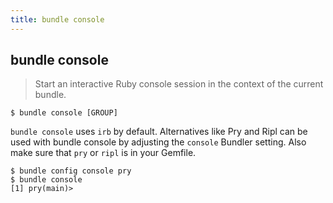 ```yaml
---
title: bundle console
---
```


## bundle console

> Start an interactive Ruby console session in the context of the current bundle.

```
$ bundle console [GROUP]
```

`bundle console` uses `irb` by default. Alternatives like Pry and Ripl can be used with bundle console by adjusting the <code>console</code> Bundler setting. Also make sure that `pry` or `ripl` is in your Gemfile.

```
$ bundle config console pry
$ bundle console
[1] pry(main)>
```
